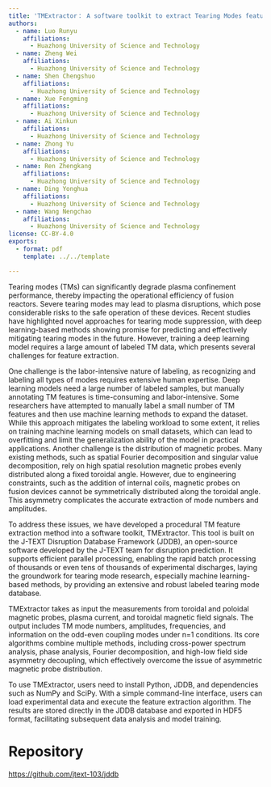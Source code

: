```yaml
---
title: 'TMExtractor： A software toolkit to extract Tearing Modes features'
authors:
  - name: Luo Runyu
    affiliations:
      - Huazhong University of Science and Technology
  - name: Zheng Wei
    affiliations:
      - Huazhong University of Science and Technology
  - name: Shen Chengshuo
    affiliations:
      - Huazhong University of Science and Technology
  - name: Xue Fengming
    affiliations:
      - Huazhong University of Science and Technology
  - name: Ai Xinkun
    affiliations:
      - Huazhong University of Science and Technology
  - name: Zhong Yu
    affiliations:
      - Huazhong University of Science and Technology
  - name: Ren Zhengkang
    affiliations:
      - Huazhong University of Science and Technology
  - name: Ding Yonghua
    affiliations:
      - Huazhong University of Science and Technology
  - name: Wang Nengchao
    affiliations:
      - Huazhong University of Science and Technology
license: CC-BY-4.0
exports:
  - format: pdf
    template: ../../template

---
```


Tearing modes (TMs) can significantly degrade plasma confinement performance, thereby impacting the operational efficiency of fusion reactors. Severe tearing modes may lead to plasma disruptions, which pose considerable risks to the safe operation of these devices. Recent studies have highlighted novel approaches for tearing mode suppression, with deep learning-based methods showing promise for predicting and effectively mitigating tearing modes in the future. However, training a deep learning model requires a large amount of labeled TM data, which presents several challenges for feature extraction.

One challenge is the labor-intensive nature of labeling, as recognizing and labeling all types of modes requires extensive human expertise. Deep learning models need a large number of labeled samples, but manually annotating TM features is time-consuming and labor-intensive. Some researchers have attempted to manually label a small number of TM features and then use machine learning methods to expand the dataset. While this approach mitigates the labeling workload to some extent, it relies on training machine learning models on small datasets, which can lead to overfitting and limit the generalization ability of the model in practical applications. Another challenge is the distribution of magnetic probes. Many existing methods, such as spatial Fourier decomposition and singular value decomposition, rely on high spatial resolution magnetic probes evenly distributed along a fixed toroidal angle. However, due to engineering constraints, such as the addition of internal coils, magnetic probes on fusion devices cannot be symmetrically distributed along the toroidal angle. This asymmetry complicates the accurate extraction of mode numbers and amplitudes.

To address these issues, we have developed a procedural TM feature extraction method into a software toolkit, TMExtractor. This tool is built on the J-TEXT Disruption Database Framework (JDDB), an open-source software developed by the J-TEXT team for disruption prediction. It supports efficient parallel processing, enabling the rapid batch processing of thousands or even tens of thousands of experimental discharges, laying the groundwork for tearing mode research, especially machine learning-based methods, by providing an extensive and robust labeled tearing mode database.

TMExtractor takes as input the measurements from toroidal and poloidal magnetic probes, plasma current, and toroidal magnetic field signals. The output includes TM mode numbers, amplitudes, frequencies, and information on the odd-even coupling modes under n=1 conditions. Its core algorithms combine multiple methods, including cross-power spectrum analysis, phase analysis, Fourier decomposition, and high-low field side asymmetry decoupling, which effectively overcome the issue of asymmetric magnetic probe distribution.

To use TMExtractor, users need to install Python, JDDB, and dependencies such as NumPy and SciPy. With a simple command-line interface, users can load experimental data and execute the feature extraction algorithm. The results are stored directly in the JDDB database and exported in HDF5 format, facilitating subsequent data analysis and model training.

# Repository
https://github.com/jtext-103/jddb

